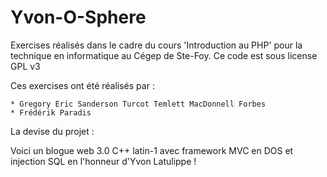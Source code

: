 Yvon-O-Sphere
=============

Exercises réalisés dans le cadre du cours 'Introduction au PHP' pour la
technique en informatique au Cégep de Ste-Foy. Ce code est sous license GPL v3

Ces exercises ont été réalisés par :

    * Gregory Eric Sanderson Turcot Temlett MacDonnell Forbes
    * Frédérik Paradis

La devise du projet : 

Voici un blogue web 3.0 C++ latin-1 avec framework MVC en DOS et injection SQL en l'honneur d'Yvon Latulippe !

